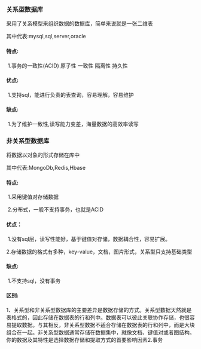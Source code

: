 ### 关系型数据库

采用了关系模型来组织数据的数据库，简单来说就是一张二维表

其中代表:mysql,sql,server,oracle

#### 特点:

​	1.事务的一致性(ACID) 原子性 一致性 隔离性 持久性

#### 优点:

​	1.支持sql，能进行负责的表查询，容易理解，容易维护

#### 缺点:

​	1.为了维护一致性,读写能力变差，海量数据的高效率读写

### 非关系型数据库

将数据以对象的形式存储在库中

其中代表:MongoDb,Redis,Hbase

#### 特点:

​	1.采用键值对存储数据

​	2.分布式，一般不支持事务，也就是ACID

#### 优点：

​	1.没有sql层，读写性能好，基于键值对存储，数据耦合性，容易扩展。

​	2.存储数据的格式有多种，key-value，文档，图片形式，关系型只支持基础类型

#### 缺点:

​	1.不支持sql，没有事务

#### 区别:

​	1、关系型和非关系型数据库的主要差异是数据存储的方式。关系型数据天然就是表格式的，因此存储在数据表的行和列中。数据表可以彼此关联协作存储，也很容易提取数据。与其相反，非关系型数据不适合存储在数据表的行和列中，而是大块组合在一起。非关系型数据通常存储在数据集中，就像文档、键值对或者图结构。你的数据及其特性是选择数据存储和提取方式的首要影响因素
​	2.事务
